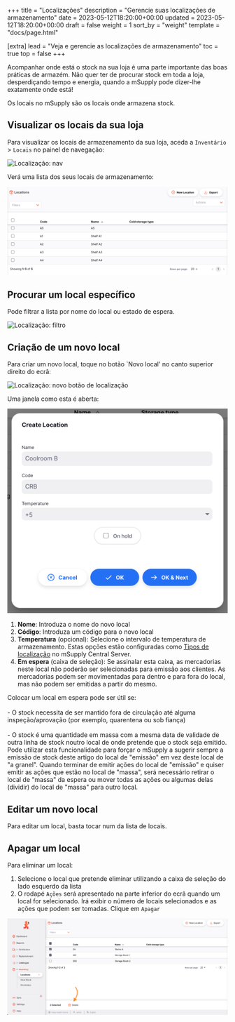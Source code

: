 +++
title = "Localizações"
description = "Gerencie suas localizações de armazenamento"
date = 2023-05-12T18:20:00+00:00
updated = 2023-05-12T18:20:00+00:00
draft = false
weight = 1
sort_by = "weight"
template = "docs/page.html"

[extra]
lead = "Veja e gerencie as localizações de armazenamento"
toc = true
top = false
+++

Acompanhar onde está o stock na sua loja é uma parte importante das boas práticas de armazém. Não quer ter de procurar stock em toda a loja, desperdiçando tempo e energia, quando a mSupply pode dizer-lhe exatamente onde está!

Os locais no mSupply são os locais onde armazena stock.

## Visualizar os locais da sua loja

Para visualizar os locais de armazenamento da sua loja, aceda a `Inventário` > `Locais` no painel de navegação:

![Localização: nav](../images/loc_gotoloc.png)

Verá uma lista dos seus locais de armazenamento:

![Localização: lista](../images/loc_loclist.png)

## Procurar um local específico

Pode filtrar a lista por nome do local ou estado de espera.

![Localização: filtro](../images/location_filter.png)

## Criação de um novo local

Para criar um novo local, toque no botão `Novo local' no canto superior direito do ecrã:

![Localização: novo botão de localização](../images/loc_newlocbutton.png)

Uma janela como esta é aberta:

![Localização: criar local](../images/loc_createloc.png)

1. **Nome**: Introduza o nome do novo local
2. **Código**: Introduza um código para o novo local
3. **Temperatura** (opcional): Selecione o intervalo de temperatura de armazenamento. Estas opções estão configuradas como [Tipos de localização](https://docs.msupply.org.nz/items:item_locations?s[]=location&s[]=type#location_types) no mSupply Central Server.
4. **Em espera** (caixa de seleção): Se assinalar esta caixa, as mercadorias neste local não poderão ser selecionadas para emissão aos clientes. As mercadorias podem ser movimentadas para dentro e para fora do local, mas não podem ser emitidas a partir do mesmo.

<div class="dica">
Colocar um local em espera pode ser útil se:
<br><br>
- O stock necessita de ser mantido fora de circulação até alguma inspeção/aprovação (por exemplo, quarentena ou sob fiança)
<br><br>
- O stock é uma quantidade em massa com a mesma data de validade de outra linha de stock noutro local de onde pretende que o stock seja emitido. Pode utilizar esta funcionalidade para forçar o mSupply a sugerir sempre a emissão de stock deste artigo do local de "emissão" em vez deste local de "a granel". Quando terminar de emitir ações do local de "emissão" e quiser emitir as ações que estão no local de "massa", será necessário retirar o local de "massa" da espera ou mover todas as ações ou algumas delas (dividir) do local de "massa" para outro local.
</div>

## Editar um novo local

Para editar um local, basta tocar num da lista de locais.

## Apagar um local

Para eliminar um local:

1. Selecione o local que pretende eliminar utilizando a caixa de seleção do lado esquerdo da lista
2. O rodapé `Ações` será apresentado na parte inferior do ecrã quando um local for selecionado. Irá exibir o número de locais selecionados e as ações que podem ser tomadas. Clique em `Apagar`

![Apagar local](../images/delete-location.png)
